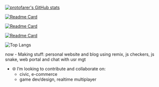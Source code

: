 [![protofarer's GitHub stats](https://github-readme-stats.vercel.app/api?username=protofarer&hide=stars&count_private=true&show_icons=true&custom_title=protofarer's%20Github%20Stats)](https://github.com/anuraghazra/github-readme-stats)

[![Readme Card](https://github-readme-stats.vercel.app/api/pin/?username=protofarer&repo=snek)](https://github.com/protofarer/snek)

[![Readme Card](https://github-readme-stats.vercel.app/api/pin/?username=protofarer&repo=checkers)](https://github.com/protofarer/checkers)

[![Readme Card](https://github-readme-stats.vercel.app/api/pin/?username=protofarer&repo=chat)](https://github.com/protofarer/chat)

![Top Langs](https://github-readme-stats.vercel.app/api/top-langs/?username=protofarer)

now - Making stuff: personal website and blog using remix, js checkers, js snake, web portal and chat with usr mgt

- 🌐 I’m looking to contribute and collaborate on:
  - civic, e-commerce
  - game dev/design, realtime multiplayer
